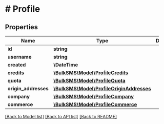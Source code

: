# # Profile

## Properties

Name | Type | Description | Notes
------------ | ------------- | ------------- | -------------
**id** | **string** |  |
**username** | **string** |  |
**created** | **\DateTime** |  |
**credits** | [**\BulkSMS\Model\ProfileCredits**](ProfileCredits.md) |  |
**quota** | [**\BulkSMS\Model\ProfileQuota**](ProfileQuota.md) |  |
**origin_addresses** | [**\BulkSMS\Model\ProfileOriginAddresses**](ProfileOriginAddresses.md) |  | [optional]
**company** | [**\BulkSMS\Model\ProfileCompany**](ProfileCompany.md) |  | [optional]
**commerce** | [**\BulkSMS\Model\ProfileCommerce**](ProfileCommerce.md) |  | [optional]

[[Back to Model list]](../../README.md#models) [[Back to API list]](../../README.md#endpoints) [[Back to README]](../../README.md)
